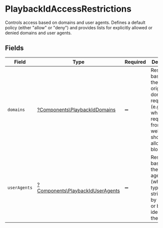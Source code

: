 # PlaybackIdAccessRestrictions

Controls access based on domains and user agents. Defines a default policy (either "allow" or "deny") and provides lists for explicitly allowed or denied domains and user agents.


## Fields

| Field                                                                                                                                  | Type                                                                                                                                   | Required                                                                                                                               | Description                                                                                                                            |
| -------------------------------------------------------------------------------------------------------------------------------------- | -------------------------------------------------------------------------------------------------------------------------------------- | -------------------------------------------------------------------------------------------------------------------------------------- | -------------------------------------------------------------------------------------------------------------------------------------- |
| `domains`                                                                                                                              | [?Components\PlaybackIdDomains](../../Models/Components/PlaybackIdDomains.md)                                                          | :heavy_minus_sign:                                                                                                                     | Restrictions based on the originating domain of a request (e.g., whether requests from certain websites should be allowed or blocked). |
| `userAgents`                                                                                                                           | [?Components\PlaybackIdUserAgents](../../Models/Components/PlaybackIdUserAgents.md)                                                    | :heavy_minus_sign:                                                                                                                     | Restrictions based on the user agent (which is typically a string sent by browsers or bots identifying themselves).                    |